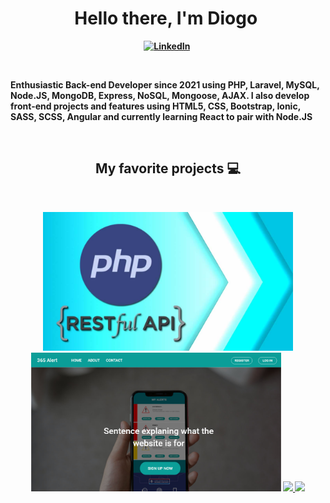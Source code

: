 <p>
  <h1 align="center"><b>Hello there, I'm Diogo  <img src="https://encrypted-tbn0.gstatic.com/images?q=tbn:ANd9GcTz-S2navHDjrVnq9IxTvV_HEyxxW2HoJs_RQ&usqp=CAU" alt="" width="30"></h1>
</p>
<p align="center">
<a href="https://www.linkedin.com/in/diogo-cordas/"><img src="https://img.shields.io/badge/linkedin-%230077B5.svg?&style=for-the-badge&logo=linkedin&logoColor=white" alt="LinkedIn" /></a>&nbsp;
</p>
<br />
<p>Enthusiastic Back-end Developer since 2021 using PHP, Laravel, MySQL, Node.JS, MongoDB, Express, NoSQL, Mongoose, AJAX. I also develop front-end projects and features using HTML5, CSS, Bootstrap, Ionic,   SASS, SCSS, Angular and currently learning React to pair with Node.JS
</p>
<br />
<h2 align="center">My favorite projects 💻</h2>
<br />

<p align="center">
<img width="400" src="https://github.com/DiogoJCA/PHP_RESTful_API/blob/main/47c8bc1fcbae.jpg" />
<img width="400" src="https://github.com/DiogoJCA/365-Alert/blob/main/Home.jpg" />

<a href="https://github.com/DiogoJCA/PHP_RESTful_API">
  <img align="" src="https://github-readme-stats.vercel.app/api/pin/?username=DiogoJCA&repo=PHP_RESTful_API&theme=tokyonight" />
</a>
<a href="https://github.com/DiogoJCA/365-Alert">
  <img align="" src="https://github-readme-stats.vercel.app/api/pin/?username=DiogoJCA&repo=365-Alert&theme=tokyonight" />
</a>

</p>